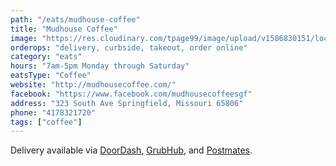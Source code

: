 ```yaml
---
path: "/eats/mudhouse-coffee"
title: "Mudhouse Coffee"
image: "https://res.cloudinary.com/tpage99/image/upload/v1586830151/local417eats/local417eatslogo.png"
orderops: "delivery, curbside, takeout, order online"
category: "eats"
hours: "7am-5pm Monday through Saturday"
eatsType: "Coffee"
website: "http://mudhousecoffee.com/"
facebook: "https://www.facebook.com/mudhousecoffeesgf"
address: "323 South Ave Springfield, Missouri 65806"
phone: "4178321720"
tags: ["coffee"]
---
```


Delivery available via [DoorDash](https://www.doordash.com/store/mudhosue-coffee-springfield-944813/en-US), [GrubHub](https://www.grubhub.com/restaurant/mudhouse-coffee-and-tea-323-south-ave-springfield/2017414), and [Postmates](https://postmates.com/merchant/mud-house-springfield).